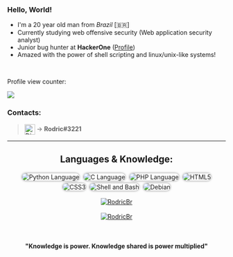 ### Hello, World! </br>

- I'm a 20 year old man from _Brazil_ [🇧🇷]
- Currently studying web offensive security (Web application security analyst)
- Junior bug hunter at **HackerOne** ([Profile])
- Amazed with the power of shell scripting and linux/unix-like systems!

</br>

<p>Profile view counter:</p>
<img src="https://profile-counter.glitch.me/rodricbr/count.svg">
<!--
Fazendo request em loop pro contador hehehe >:D
for i in {1..666}; do curl https://profile-counter.glitch.me/rodricbr/count.svg | head -n 5 &/dev/null; done
-->

### Contacts:

> [<img align="center" alt="Discord Contact" width="24px" src="https://icon-library.com/images/discord-user-icon/discord-user-icon-16.jpg" alt="Discord" >][discord] → **Rodric#3221**

---

<!--
![Python](http://img.shields.io/badge/-Python-3776AB?style=flat-square&logo=python&logoColor=ffffff)
![HTML5](https://img.shields.io/badge/-HTML5-%23E44D27?style=flat-square&logo=html5&logoColor=ffffff)
![CSS3](https://img.shields.io/badge/-CSS3-%231572B6?style=flat-square&logo=css3)
![C](https://img.shields.io/badge/C%20Language-grey?style=flat-square&logo=c)
![Shell](https://img.shields.io/badge/Shell-inactive?style=flat-square&logo=GNU+Bash&color=4EAA25&logoColor=FFFFFF)
![Gnu/Linux](https://img.shields.io/badge/Linux-grey?style=flat-square&logo=linux)
![Debian](https://img.shields.io/badge/Debian-grey?style=flat-square&message=Debian&color=A81D33&logo=Debian&logoColor=FFFFFF)
-->

<h2 align="center">Languages & Knowledge:</h2>

<p align="center">
  
  <img style="position: relative; box-shadow: 0px 0px 5px 0px rgb(0 0 0 / 48%); border-radius: 10px 10px 10px 10px; margin: 3px;" src="https://img.shields.io/badge/-Python-3776AB?style=flat-square&logo=python&logoColor=ffffff" alt="Python Language">
  
  <img style="position: relative; box-shadow: 0px 0px 5px 0px rgb(0 0 0 / 48%); border-radius: 10px 10px 10px 10px; margin: 3px;" src="https://img.shields.io/badge/C%20Language-grey?style=flat-square&logo=c" alt="C Language">
  
  <img style="position: relative; box-shadow: 0px 0px 5px 0px rgb(0 0 0 / 48%); border-radius: 10px 10px 10px 10px; margin: 3px;" src="https://img.shields.io/badge/PHP%20Language-grey?style=flat-square&logo=php&color=7952B3&logoColor=FFFFFF" alt="PHP Language">
  
  <img style="position: relative; box-shadow: 0px 0px 5px 0px rgb(0 0 0 / 48%); border-radius: 10px 10px 10px 10px; margin: 3px;" src="https://img.shields.io/badge/-HTML5-%23E44D27?style=flat-square&logo=html5&logoColor=ffffff" alt="HTML5">
  
  <img style="position: relative; box-shadow: 0px 0px 5px 0px rgb(0 0 0 / 48%); border-radius: 10px 10px 10px 10px; margin: 3px;" src="https://img.shields.io/badge/-CSS3-%231572B6?style=flat-square&logo=css3" alt="CSS3">
  
  <img style="position: relative; box-shadow: 0px 0px 5px 0px rgb(0 0 0 / 48%); border-radius: 10px 10px 10px 10px; margin: 3px;" src="https://img.shields.io/badge/Shell-inactive?style=flat-square&logo=GNU+Bash&color=4EAA25&logoColor=FFFFFF" alt="Shell and Bash">
  
  <img style="position: relative; box-shadow: 0px 0px 5px 0px rgb(0 0 0 / 48%); border-radius: 10px 10px 10px 10px; margin: 3px;" src="https://img.shields.io/badge/Debian-grey?style=flat-square&message=Debian&color=A81D33&logo=Debian&logoColor=FFFFFF" alt="Debian">
  
</p>

<!-- border_radius 0 pra ficar com borda quadrada -->
<!-- text_color em hexadecimal -->
<!-- layout full pra aparecer detalhes em lista -->
<!--
![Stats](https://github-readme-stats.vercel.app/api?username=rodricbr&show_icons=true&theme=github_dark&border_radius=0&text_color=7FFF7F&count_private=true)
![Info](https://github-readme-stats.vercel.app/api/top-langs/?username=rodricbr&layout=compact&langs_count=7&theme=github_dark&border_radius=0&text_color=7FFF7F&count_private=true)
-->

<p align="center">
<a href="https://github.com/rodricbr">
  <img align="center" src="https://github-readme-stats.vercel.app/api?username=rodricbr&show_icons=true&theme=github_dark&border_radius=0&text_color=7FFF7F&count_private=true" alt="RodricBr">
    <br>
    <br>
  <img align="center" src="https://github-readme-stats.vercel.app/api/top-langs/?username=rodricbr&layout=compact&langs_count=7&theme=github_dark&border_radius=0&text_color=7FFF7F&count_private=true" alt="RodricBr">
    <br>
</a>
</p>

<br>
<h4 align="center">"Knowledge is power. Knowledge shared is power multiplied"</h4>
<!-- <img align="left" alt="Linux Systems" width="26px" src="https://upload.wikimedia.org/wikipedia/commons/thumb/3/35/Tux.svg/1200px-Tux.svg.png" /> -->

<!-- Links -->
[Profile]: https://hackerone.com/rodricbr?type=user
[Shell]: https://en.wikipedia.org/wiki/Shell_script
[discord]: https://icon-library.com/images/discord-user-icon/discord-user-icon-16.jpg
</br>
